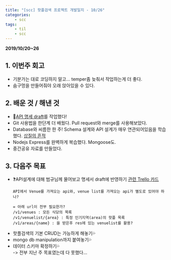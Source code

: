 ```yaml
---
title: "[scc] 핫플검색 프로젝트 개발일지 - 10/26"
categories: 
    - scc
tags:
    - til
    - scc
---
```


**2019/10/20~26**

## 1. 이번주 회고
* 기분가는 대로 코딩하지 말고... temper좀 늦춰서 작업하는게 더 좋다.
* 숨구멍을 만들어줘야 오래 앉아있을 수 있다.

## 2. 배운 것 / 해낸 것
* 💙[API 명세 draft](https://github.com/maykim51/scc-hotplace/blob/docs/docs/service-definition.md)를 작업했다!
* Git 사용법을 한단계 더 배웠다. Pull request와 merge를 사용해보았다.
* Database와 씨름한 한 주! Schema 설계와 API 설계가 매우 연관되어있음을 학습했다. [삽질의 흔적](https://maykim51.github.io/til/til191020/)
* Nodejs Express를 완벽하게 복습했다. Mongoose도.
* 중간공유 자료를 만들었다.

## 3. 다음주 목표
* ❓API설계에 대해 범규님께 물어보고 명세서 draft에 반영하기 [관련 Trello 카드](https://trello.com/c/jv2bq0pA)
    ````
    API에서 Venue를 가져오는 api와, venue list를 가져오는 api가 별도로 있어야 하나?

    = 아래 url이 전부 필요한가?
    /v1/venues : 모든 식당의 목록
    /v1/venuelist/{area} : 특정 인기지역(area)의 핫플 목록
    /v1/areas/{name} : 을 받은후 res에 있는 venuelist를 활용?
    ````
* 핫플검색의 기본 CRUD는 가능하게 해놓기💦
* mongo db manipulation까지 붙여놓기💦
* 데이터 스키마 확정하기💦  
-> 전부 지난 주 목표였는데 다 못했다...

